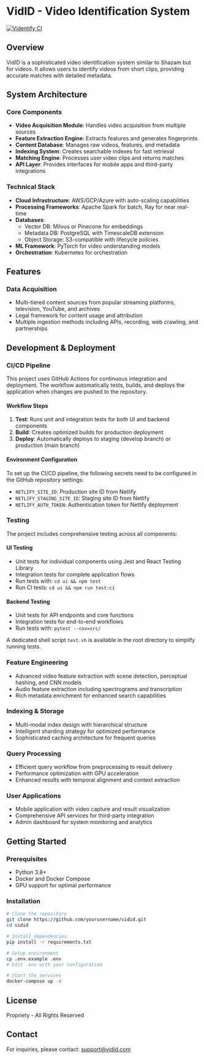 # VidID - Video Identification System

[![Videntify CI](https://github.com/KristsPutans/Videntify/actions/workflows/ci.yml/badge.svg)](https://github.com/KristsPutans/Videntify/actions/workflows/ci.yml)

## Overview
VidID is a sophisticated video identification system similar to Shazam but for videos. It allows users to identify videos from short clips, providing accurate matches with detailed metadata.

## System Architecture

### Core Components
- **Video Acquisition Module**: Handles video acquisition from multiple sources
- **Feature Extraction Engine**: Extracts features and generates fingerprints
- **Content Database**: Manages raw videos, features, and metadata
- **Indexing System**: Creates searchable indexes for fast retrieval
- **Matching Engine**: Processes user video clips and returns matches
- **API Layer**: Provides interfaces for mobile apps and third-party integrations

### Technical Stack
- **Cloud Infrastructure**: AWS/GCP/Azure with auto-scaling capabilities
- **Processing Frameworks**: Apache Spark for batch, Ray for near real-time
- **Databases**:
  - Vector DB: Milvus or Pinecone for embeddings
  - Metadata DB: PostgreSQL with TimescaleDB extension
  - Object Storage: S3-compatible with lifecycle policies
- **ML Framework**: PyTorch for video understanding models
- **Orchestration**: Kubernetes for orchestration

## Features

### Data Acquisition
- Multi-tiered content sources from popular streaming platforms, television, YouTube, and archives
- Legal framework for content usage and attribution
- Multiple ingestion methods including APIs, recording, web crawling, and partnerships

## Development & Deployment

### CI/CD Pipeline
This project uses GitHub Actions for continuous integration and deployment. The workflow automatically tests, builds, and deploys the application when changes are pushed to the repository.

#### Workflow Steps
1. **Test**: Runs unit and integration tests for both UI and backend components
2. **Build**: Creates optimized builds for production deployment
3. **Deploy**: Automatically deploys to staging (develop branch) or production (main branch)

#### Environment Configuration
To set up the CI/CD pipeline, the following secrets need to be configured in the GitHub repository settings:
- `NETLIFY_SITE_ID`: Production site ID from Netlify
- `NETLIFY_STAGING_SITE_ID`: Staging site ID from Netlify
- `NETLIFY_AUTH_TOKEN`: Authentication token for Netlify deployment

### Testing
The project includes comprehensive testing across all components:

#### UI Testing
- Unit tests for individual components using Jest and React Testing Library
- Integration tests for complete application flows
- Run tests with: `cd ui && npm test`
- Run CI tests: `cd ui && npm run test:ci`

#### Backend Testing
- Unit tests for API endpoints and core functions
- Integration tests for end-to-end workflows
- Run tests with: `pytest --cov=src/`

A dedicated shell script `test.sh` is available in the root directory to simplify running tests.

### Feature Engineering
- Advanced video feature extraction with scene detection, perceptual hashing, and CNN models
- Audio feature extraction including spectrograms and transcription
- Rich metadata enrichment for enhanced search capabilities

### Indexing & Storage
- Multi-modal index design with hierarchical structure
- Intelligent sharding strategy for optimized performance
- Sophisticated caching architecture for frequent queries

### Query Processing
- Efficient query workflow from preprocessing to result delivery
- Performance optimization with GPU acceleration
- Enhanced results with temporal alignment and context extraction

### User Applications
- Mobile application with video capture and result visualization
- Comprehensive API services for third-party integration
- Admin dashboard for system monitoring and analytics

## Getting Started

### Prerequisites
- Python 3.8+
- Docker and Docker Compose
- GPU support for optimal performance

### Installation
```bash
# Clone the repository
git clone https://github.com/yourusername/vidid.git
cd vidid

# Install dependencies
pip install -r requirements.txt

# Setup environment
cp .env.example .env
# Edit .env with your configuration

# Start the services
docker-compose up -d
```

## License
Propriety - All Rights Reserved

## Contact
For inquiries, please contact: support@vidid.com
